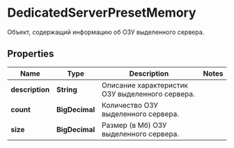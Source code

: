 

# DedicatedServerPresetMemory

Объект, содержащий информацию об ОЗУ выделенного сервера.

## Properties

| Name | Type | Description | Notes |
|------------ | ------------- | ------------- | -------------|
|**description** | **String** | Описание характеристик ОЗУ выделенного сервера. |  |
|**count** | **BigDecimal** | Количество ОЗУ выделенного сервера. |  |
|**size** | **BigDecimal** | Размер (в Мб) ОЗУ выделенного сервера. |  |



